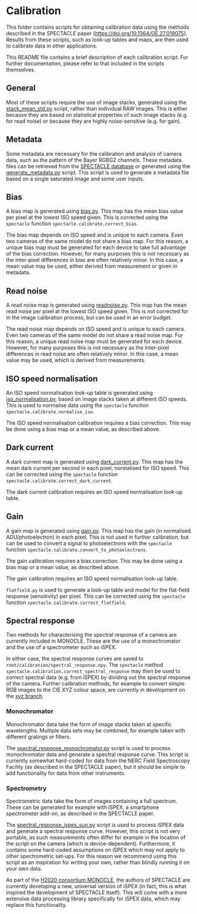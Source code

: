 # Calibration

This folder contains scripts for obtaining calibration data using the methods described in the SPECTACLE paper (https://doi.org/10.1364/OE.27.019075). Results from these scripts, such as look-up tables and maps, are then used to calibrate data in other applications.

This README file contains a brief description of each calibration script. For further documentation, please refer to that included in the scripts themselves.

## General

Most of these scripts require the use of image stacks, generated using the [stack_mean_std.py](../tools/stack_mean_std.py) script, rather than individual RAW images. This is either because they are based on statistical properties of such image stacks (e.g. for read noise) or because they are highly noise-sensitive (e.g. for gain).

## Metadata

Some metadata are necessary for the calibration and analysis of camera data, such as the pattern of the Bayer RGBG2 channels. These metadata files can be retrieved from the [SPECTACLE database](http://spectacle.ddq.nl/) or generated using the [generate_metadata.py](generate_metadata.py) script. This script is used to generate a metadata file based on a single saturated image and some user inputs.

## Bias

A bias map is generated using [bias.py](bias.py). This map has the mean bias value per pixel at the lowest ISO speed given. This is corrected using the `spectacle` function `spectacle.calibrate.correct_bias`.

The bias map depends on ISO speed and is unique to each camera. Even two cameras of the same model do not share a bias map. For this reason, a unique bias map must be generated for each device to take full advantage of the bias correction. However, for many purposes this is not necessary as the inter-pixel differences in bias are often relatively minor. In this case, a mean value may be used, either derived from measurement or given in metadata.

## Read noise

A read noise map is generated using [readnoise.py](readnoise.py). This map has the mean read noise per pixel at the lowest ISO speed given. This is not corrected for in the image calibration process, but can be used in an error budget.

The read noise map depends on ISO speed and is unique to each camera. Even two cameras of the same model do not share a read noise map. For this reason, a unique read noise map must be generated for each device. However, for many purposes this is not necessary as the inter-pixel differences in read noise are often relatively minor. In this case, a mean value may be used, which is derived from measurements.

## ISO speed normalisation

An ISO speed normalisation look-up table is generated using [iso_normalisation.py](iso_normalisation.py), based on image stacks taken at different ISO speeds. This is used to normalise data using the `spectacle` function `spectacle.calibrate.normalise_iso`.

The ISO speed normalisation calibration requires a bias correction. This may be done using a bias map or a mean value, as described above.

## Dark current

A dark current map is generated using [dark_current.py](dark_current.py). This map has the mean dark current per second in each pixel, normalised for ISO speed. This can be corrected using the `spectacle` function `spectacle.calibrate.correct_dark_current`.

The dark current calibration requires an ISO speed normalisation look-up table.

## Gain

A gain map is generated using [gain.py](gain.py). This map has the gain (in normalised ADU/photoelectron) in each pixel. This is not used in further calibration, but can be used to convert a signal to photoelectrons with the `spectacle` function `spectacle.calibrate.convert_to_photoelectrons`.

The gain calibration requires a bias correction. This may be done using a bias map or a mean value, as described above.

The gain calibration requires an ISO speed normalisation look-up table.

`flatfield.py` is used to generate a look-up table and model for the flat-field response (sensitivity) per pixel. This can be corrected using the `spectacle` function `spectacle.calibrate.correct_flatfield`.

## Spectral response

Two methods for characterising the spectral response of a camera are currently included in MONOCLE. These are the use of a monochromator and the use of a spectrometer such as iSPEX.

In either case, the spectral response curves are saved to `root/calibration/spectral_response.npy`. The `spectacle` method `spectacle.calibration.correct_spectral_response` may then be used to correct spectral data (e.g. from iSPEX) by dividing out the spectral response of the camera. Further calibration methods, for example to convert simple RGB images to the CIE XYZ colour space, are currently in development on the [xyz branch](https://github.com/monocle-h2020/camera_calibration/tree/xyz).

### Monochromator

Monochromator data take the form of image stacks taken at specific wavelengths. Multiple data sets may be combined, for example taken with different gratings or filters.

The [spectral_response_monochromator.py](spectral_response_monochromator.py) script is used to process monochromator data and generate a spectral response curve. This script is currently somewhat hard-coded for data from the NERC Field Spectroscopy Facility (as described in the SPECTACLE paper), but it should be simple to add functionality for data from other instruments.

### Spectrometry

Spectrometric data take the form of images containing a full spectrum. These can be generated for example with iSPEX, a smartphone spectrometer add-on, as described in the SPECTACLE paper.

The [spectral_response_ispex_sun.py](spectral_response_ispex_sun.py) script is used to process iSPEX data and generate a spectral response curve. However, this script is not very portable, as such measurements often differ for example in the location of the script on the camera (which is device-dependent). Furthermore, it contains some hard-coded assumptions on iSPEX which may not apply to other spectrometric set-ups. For this reason we recommend using this script as an inspiration for writing your own, rather than blindly running it on your own data.

As part of the [H2020 consortium MONOCLE](https://monocle-h2020.eu/Home), the authors of SPECTACLE are currently developing a new, universal version of iSPEX (in fact, this is what inspired the development of SPECTACLE itself). This will come with a more extensive data processing library specifically for iSPEX data, which may replace this functionality.
